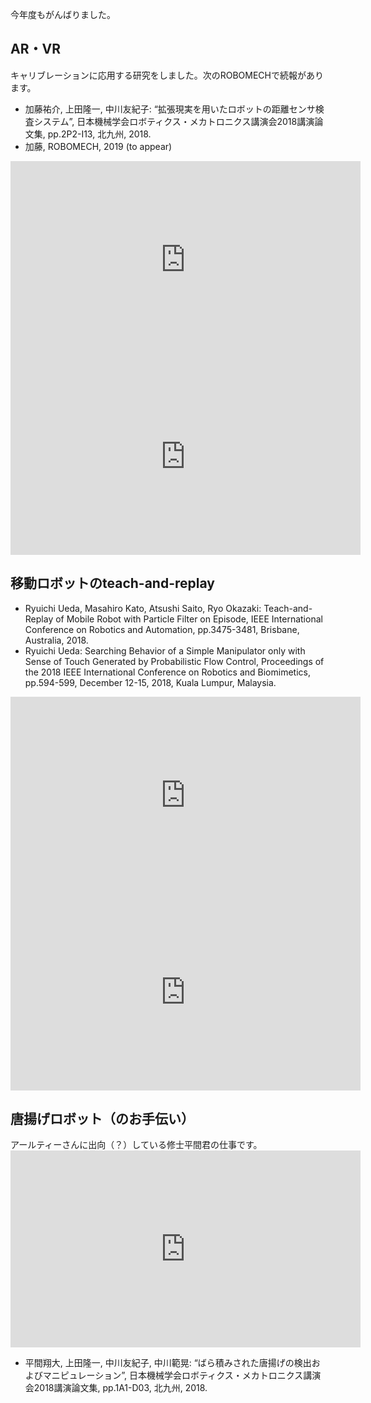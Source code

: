 今年度もがんばりました。
<h2>AR・VR</h2>
キャリブレーションに応用する研究をしました。次のROBOMECHで続報があります。
<ul>
 	<li>加藤祐介, 上田隆一, 中川友紀子: “拡張現実を用いたロボットの距離センサ検査システム”, 日本機械学会ロボティクス・メカトロニクス講演会2018講演論文集, pp.2P2-I13, 北九州, 2018.</li>
 	<li>加藤, ROBOMECH, 2019 (to appear)</li>
</ul>
<iframe src="https://www.youtube.com/embed/CPMrsBE1d30" width="560" height="315" frameborder="0" allowfullscreen="allowfullscreen"></iframe>

<iframe src="https://www.youtube.com/embed/QYnU6PeEx8s" width="560" height="315" frameborder="0" allowfullscreen="allowfullscreen"></iframe>
<h2>移動ロボットのteach-and-replay</h2>
<ul>
 	<li>Ryuichi Ueda, Masahiro Kato, Atsushi Saito, Ryo Okazaki: Teach-and-Replay of Mobile Robot with Particle Filter on Episode, IEEE International Conference on Robotics and Automation, pp.3475-3481, Brisbane, Australia, 2018.</li>
 	<li>Ryuichi Ueda: Searching Behavior of a Simple Manipulator only with Sense of Touch Generated by Probabilistic Flow Control, Proceedings of the 2018 IEEE International Conference on Robotics and Biomimetics, pp.594-599, December 12-15, 2018, Kuala Lumpur, Malaysia.</li>
</ul>
<iframe src="https://www.youtube.com/embed/oyWM3GlXHbs" width="560" height="315" frameborder="0" allowfullscreen="allowfullscreen"></iframe>

<iframe src="https://www.youtube.com/embed/DSXjhRypLc4" width="560" height="315" frameborder="0" allowfullscreen="allowfullscreen"></iframe>
<h2>唐揚げロボット（のお手伝い）</h2>
アールティーさんに出向（？）している修士平間君の仕事です。

<iframe src="https://www.youtube.com/embed/8nTYvS9DzFU" width="560" height="315" frameborder="0" allowfullscreen="allowfullscreen"></iframe>
<ul>
 	<li>平間翔大, 上田隆一, 中川友紀子, 中川範晃: “ばら積みされた唐揚げの検出およびマニピュレーション”, 日本機械学会ロボティクス・メカトロニクス講演会2018講演論文集, pp.1A1-D03, 北九州, 2018.</li>
</ul>
